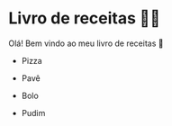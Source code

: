 # Livro de receitas :man_cook:

Olá! Bem vindo ao meu livro de receitas :wave:

- Pizza
- Pavê

- Bolo
- Pudim

